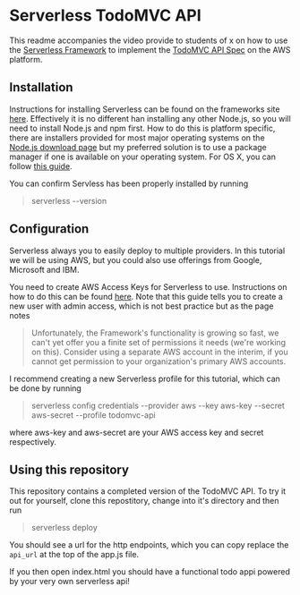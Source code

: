 # Serverless TodoMVC API
This readme accompanies the video provide to students of x on how to use the [Serverless Framework](https://serverless.com) to implement the [TodoMVC API Spec](https://github.com/tastejs/todomvc-api) on the AWS platform.

## Installation 
Instructions for installing Serverless can be found on the frameworks site [here](https://serverless.com). Effectively it is no different han installing any other Node.js, so you will need to install Node.js and npm first. How to do this is platform specific, there are installers provided for most major operating systems on the [Node.js download page](https://nodejs.org/en/) but my preferred solution is to use a package manager if one is available on your operating system. For OS X, you can follow [this guide](http://blog.teamtreehouse.com/install-node-js-npm-mac).

You can confirm Servless has been properly installed by running
> serverless --version

## Configuration
Serverless always you to easily deploy to multiple providers. In this tutorial we will be using AWS, but you could also use offerings from Google, Microsoft and IBM.

You need to create AWS Access Keys for Serverless to use. Instructions on how to do this can be found [here](https://serverless.com/framework/docs/providers/aws/guide/credentials/). Note that this guide tells you to create a new user with admin access, which is not best practice but as the page notes 
>Unfortunately, the Framework's functionality is growing so fast, we can't yet offer you a finite set of permissions it needs (we're working on this). Consider using a separate AWS account in the interim, if you cannot get permission to your organization's primary AWS accounts.

I recommend creating a new Serverless profile for this tutorial, which can be done by running 
> serverless config credentials --provider aws --key aws-key --secret aws-secret --profile todomvc-api

where aws-key and aws-secret are your AWS access key and secret respectively.

## Using this repository
This repository contains a completed version of the TodoMVC API. To try it out for yourself, clone this repostitory, change into it's directory and then run
> serverless deploy

You should see a url for the http endpoints, which you can copy replace the `api_url` at the top of the app.js file.

If you then open index.html you should have a functional todo appi powered by your very own serverless api!
